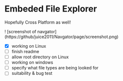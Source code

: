 # Embeded File Explorer
Hopefully Cross Platform as well!

! [screenshot of navgator] (https://github/juice2011/Navgator/page/screenshot.png)

- [x] working on Linux
- [ ] finish readme
- [ ] allow root directory on Linux
- [ ] working on windows
- [ ] specify what file types are being looked for
- [ ] suitability & bug test
